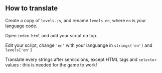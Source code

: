 How to translate
----------------

Create a copy of `levels.js`, and rename `levels_nn`, where `nn` is your language code.

Open `index.html` and add your script on top.

Edit your script, change `'en'` with your languange in `strings['en']` and `levels['en']`

Translate every strings after semicolons, except HTML tags and `selector` values : this is needed for the game to work!


